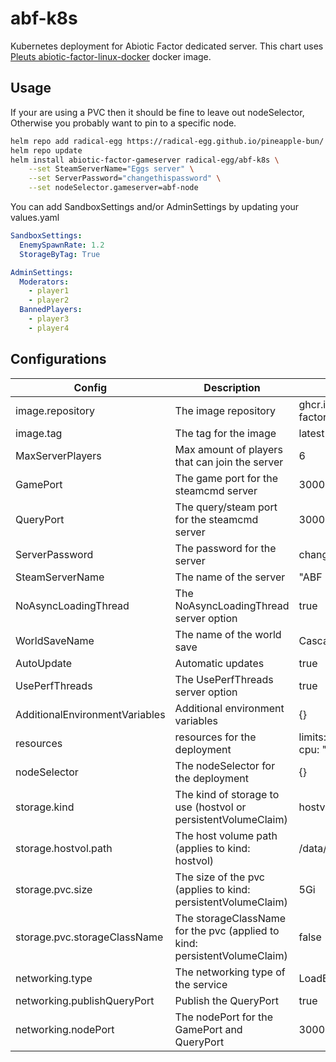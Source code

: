 # abf-k8s

Kubernetes deployment for Abiotic Factor dedicated server. This chart uses [Pleuts abiotic-factor-linux-docker](https://github.com/Pleut/abiotic-factor-linux-docker) docker image. 

## Usage

If your are using a PVC then it should be fine to leave out nodeSelector, Otherwise you probably want to pin to a specific node.


```bash
helm repo add radical-egg https://radical-egg.github.io/pineapple-bun/
helm repo update
helm install abiotic-factor-gameserver radical-egg/abf-k8s \
    --set SteamServerName="Eggs server" \
    --set ServerPassword="changethispassword" \
    --set nodeSelector.gameserver=abf-node
```

You can add SandboxSettings and/or AdminSettings by updating your values.yaml

```yaml
SandboxSettings:
  EnemySpawnRate: 1.2
  StorageByTag: True

AdminSettings:
  Moderators:
    - player1
    - player2
  BannedPlayers:
    - player3
    - player4
```

## Configurations

| Config                            | Description                                                               | Default                                           |
| --------                          | -------                                                                   | -------                                           |
| image.repository                  | The image repository                                                      |   ghcr.io/pleut/abiotic-factor-linux-docker       |
| image.tag                         | The tag for the image                                                     |   latest                                          |
| MaxServerPlayers                  | Max amount of players that can join the server                            |   6                                               |
| GamePort                          | The game port for the steamcmd server                                     |   30000                                           |
| QueryPort                         | The query/steam port for the steamcmd server                              |   30001                                           |
| ServerPassword                    | The password for the server                                               |   changeme                                        |
| SteamServerName                   | The name of the server                                                    |   "ABF K8s"                                       |
| NoAsyncLoadingThread              | The NoAsyncLoadingThread server option                                    |   true                                            |
| WorldSaveName                     | The name of the world save                                                |   Cascade                                         |
| AutoUpdate                        | Automatic updates                                                         |   true                                            |
| UsePerfThreads                    | The UsePerfThreads server option                                          |   true                                            |
| AdditionalEnvironmentVariables    | Additional environment variables                                          |   {}                                              |
| resources                         | resources for the deployment                                              |   limits: { memory: 2Gi, cpu: "1" }               |
| nodeSelector                      | The nodeSelector for the deployment                                       |   {}                                              |
| storage.kind                      | The kind of storage to use (hostvol or persistentVolumeClaim)             |   hostvol                                         |
| storage.hostvol.path              | The host volume path (applies to kind: hostvol)                           |   /data/abf                                       |
| storage.pvc.size                  | The size of the pvc (applies to kind: persistentVolumeClaim)              |   5Gi                                             |
| storage.pvc.storageClassName      | The storageClassName for the pvc (applied to kind: persistentVolumeClaim) |   false                                           |
| networking.type                   | The networking type of the service                                        |   LoadBalancer                                    |
| networking.publishQueryPort       | Publish the QueryPort                                                     |   true                                            |
| networking.nodePort               | The nodePort for the GamePort and QueryPort                               |   30000                                           |

